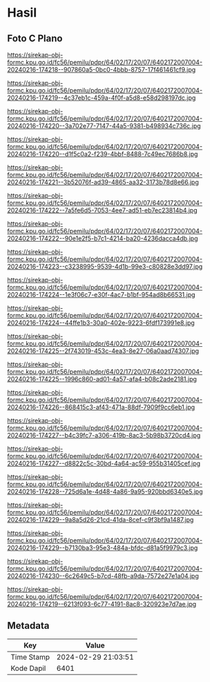 # Hasil

## Foto C Plano

https://sirekap-obj-formc.kpu.go.id/fc56/pemilu/pdpr/64/02/17/20/07/6402172007004-20240216-174218--907860a5-0bc0-4bbb-8757-17f461461cf9.jpg

https://sirekap-obj-formc.kpu.go.id/fc56/pemilu/pdpr/64/02/17/20/07/6402172007004-20240216-174219--4c37eb1c-459a-4f0f-a5d8-e58d298197dc.jpg

https://sirekap-obj-formc.kpu.go.id/fc56/pemilu/pdpr/64/02/17/20/07/6402172007004-20240216-174220--3a702e77-7147-44a5-9381-b498934c736c.jpg

https://sirekap-obj-formc.kpu.go.id/fc56/pemilu/pdpr/64/02/17/20/07/6402172007004-20240216-174220--d1f5c0a2-f239-4bbf-8488-7c49ec7686b8.jpg

https://sirekap-obj-formc.kpu.go.id/fc56/pemilu/pdpr/64/02/17/20/07/6402172007004-20240216-174221--3b52076f-ad39-4865-aa32-3173b78d8e66.jpg

https://sirekap-obj-formc.kpu.go.id/fc56/pemilu/pdpr/64/02/17/20/07/6402172007004-20240216-174222--7a5fe6d5-7053-4ee7-ad51-eb7ec23814b4.jpg

https://sirekap-obj-formc.kpu.go.id/fc56/pemilu/pdpr/64/02/17/20/07/6402172007004-20240216-174222--90e1e2f5-b7c1-4214-ba20-4236dacca4db.jpg

https://sirekap-obj-formc.kpu.go.id/fc56/pemilu/pdpr/64/02/17/20/07/6402172007004-20240216-174223--c3238995-9539-4d1b-99e3-c80828e3dd97.jpg

https://sirekap-obj-formc.kpu.go.id/fc56/pemilu/pdpr/64/02/17/20/07/6402172007004-20240216-174224--1e3f06c7-e30f-4ac7-b1bf-954ad8b66531.jpg

https://sirekap-obj-formc.kpu.go.id/fc56/pemilu/pdpr/64/02/17/20/07/6402172007004-20240216-174224--44ffe1b3-30a0-402e-9223-6fdf173991e8.jpg

https://sirekap-obj-formc.kpu.go.id/fc56/pemilu/pdpr/64/02/17/20/07/6402172007004-20240216-174225--2f743019-453c-4ea3-8e27-06a0aad74307.jpg

https://sirekap-obj-formc.kpu.go.id/fc56/pemilu/pdpr/64/02/17/20/07/6402172007004-20240216-174225--1996c860-ad01-4a57-afa4-b08c2ade2181.jpg

https://sirekap-obj-formc.kpu.go.id/fc56/pemilu/pdpr/64/02/17/20/07/6402172007004-20240216-174226--868415c3-af43-471a-88df-7909f9cc6eb1.jpg

https://sirekap-obj-formc.kpu.go.id/fc56/pemilu/pdpr/64/02/17/20/07/6402172007004-20240216-174227--b4c39fc7-a306-419b-8ac3-5b98b3720cd4.jpg

https://sirekap-obj-formc.kpu.go.id/fc56/pemilu/pdpr/64/02/17/20/07/6402172007004-20240216-174227--d8822c5c-30bd-4a64-ac59-955b31405cef.jpg

https://sirekap-obj-formc.kpu.go.id/fc56/pemilu/pdpr/64/02/17/20/07/6402172007004-20240216-174228--725d6a1e-4d48-4a86-9a95-920bbd6340e5.jpg

https://sirekap-obj-formc.kpu.go.id/fc56/pemilu/pdpr/64/02/17/20/07/6402172007004-20240216-174229--9a8a5d26-21cd-41da-8cef-c9f3bf9a1487.jpg

https://sirekap-obj-formc.kpu.go.id/fc56/pemilu/pdpr/64/02/17/20/07/6402172007004-20240216-174229--b7130ba3-95e3-484a-bfdc-d81a5f9979c3.jpg

https://sirekap-obj-formc.kpu.go.id/fc56/pemilu/pdpr/64/02/17/20/07/6402172007004-20240216-174230--6c2649c5-b7cd-48fb-a9da-7572e27e1a04.jpg

https://sirekap-obj-formc.kpu.go.id/fc56/pemilu/pdpr/64/02/17/20/07/6402172007004-20240216-174219--6213f093-6c77-4191-8ac8-320923e7d7ae.jpg


## Metadata

| Key        | Value               |
| ---------- | ------------------- |
| Time Stamp | 2024-02-29 21:03:51 |
| Kode Dapil | 6401                |



